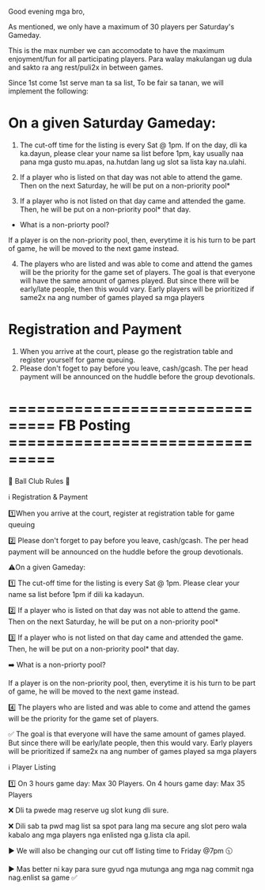 Good evening mga bro,

As mentioned, we only have a maximum of 30 players per Saturday's Gameday.

This is the max number we can accomodate to have the maximum enjoyment/fun for all participating players. 
Para walay makulangan ug dula and sakto ra ang rest/puli2x in between games.

Since 1st come 1st serve man ta sa list,
To be fair sa tanan, we will implement the following:

# On a given Saturday Gameday:

1. The cut-off time for the listing is every Sat @ 1pm.
If on the day, dli ka ka.dayun, please clear your name sa list before 1pm, 
kay usually naa pana mga gusto mu.apas, na.hutdan lang ug slot sa lista kay na.ulahi.

2. If a player who is listed on that day was not able to attend the game.
Then on the next Saturday, he will be put on a non-priority pool*

3. If a player who is not listed on that day came and attended the game.
Then, he will be put on a non-priority pool* that day.

* What is a non-priorty pool? 

If a player is on the non-priority pool, 
then, everytime it is his turn to be part of game, 
he will be moved to the next game instead.

4. The players who are listed and was able to come and attend the games will be the priority for the game set of players.
The goal is that everyone will have the same amount of games played.
But since there will be early/late people, then this would vary.
Early players will be prioritized if same2x na ang number of games played sa mga players


# Registration and Payment
1. When you arrive at the court, please go the registration table and register yourself for game queuing.
2. Please don't foget to pay before you leave, cash/gcash.
The per head payment will be announced on the huddle before the group devotionals.


# =============================== FB Posting ===============================             

🏀 Ball Club Rules 🏀

ℹ️ Registration & Payment

1️⃣When you arrive at the court, register at registration table for game queuing

2️⃣ Please don't forget to pay before you leave, cash/gcash.
The per head payment will be announced on the huddle before the group devotionals.


⚠️On a given Gameday:

1️⃣ The cut-off time for the listing is every Sat @ 1pm.
Please clear your name sa list before 1pm if dili ka kadayun.

2️⃣ If a player who is listed on that day was not able to attend the game.
Then on the next Saturday, he will be put on a non-priority pool*

3️⃣ If a player who is not listed on that day came and attended the game.
Then, he will be put on a non-priority pool* that day.

➡️ What is a non-priorty pool? 

If a player is on the non-priority pool, 
then, everytime it is his turn to be part of game, 
he will be moved to the next game instead.

4️⃣ The players who are listed and was able to come and attend the games will be the priority for the game set of players.


✅️ The goal is that everyone will have the same amount of games played.
But since there will be early/late people, then this would vary.
Early players will be prioritized if same2x na ang number of games played sa mga players

ℹ️ Player Listing

1️⃣ On 3 hours game day: Max 30 Players. 
   On 4 hours game day: Max 35 Players

❌ Dli ta pwede mag reserve ug slot kung dli sure. 

❌ Dili sab ta pwd mag list sa spot para lang ma secure ang slot pero wala kabalo ang mga players nga enlisted nga g.lista cla apil.

▶️ We will also be changing our cut off listing time to Friday @7pm 🕥 

▶️ Mas better ni kay para sure gyud nga mutunga ang mga nag commit nga nag.enlist sa game ✅
